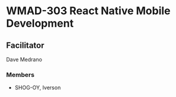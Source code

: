 # WMAD-303 React Native Mobile Development

## Facilitator
Dave Medrano

### Members
- SHOG-OY, Iverson
